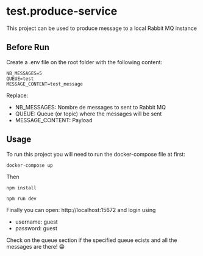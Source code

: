 # test.produce-service
This project can be used to produce message to a local Rabbit MQ instance

## Before Run

Create a .env file on the root folder with the following content:

```
NB_MESSAGES=5
QUEUE=test
MESSAGE_CONTENT=test_message
```

Replace:
- NB_MESSAGES: Nombre de messages to sent to Rabbit MQ
- QUEUE: Queue (or topic) where the messages will be sent
- MESSAGE_CONTENT: Payload 

## Usage

To run this project you will need to run the docker-compose file at first: 

    docker-compose up

Then

    npm install

    npm run dev

Finally you can open: http://localhost:15672 and login using

- username: guest
- password: guest

Check on the queue section if the specified queue ecists and all the messages are there! 😁

